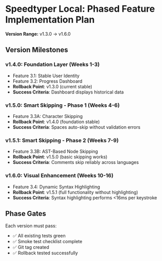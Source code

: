# Speedtyper Local: Phased Feature Implementation Plan
**Version Range:** v1.3.0 → v1.6.0

## Version Milestones

### v1.4.0: Foundation Layer (Weeks 1-3)
- Feature 3.1: Stable User Identity
- Feature 3.2: Progress Dashboard
- **Rollback Point**: v1.3.0 (current stable)
- **Success Criteria**: Dashboard displays historical data

### v1.5.0: Smart Skipping - Phase 1 (Weeks 4-6)
- Feature 3.3A: Character Skipping
- **Rollback Point**: v1.4.0 (foundation stable)
- **Success Criteria**: Spaces auto-skip without validation errors

### v1.5.1: Smart Skipping - Phase 2 (Weeks 7-9)
- Feature 3.3B: AST-Based Node Skipping
- **Rollback Point**: v1.5.0 (basic skipping works)
- **Success Criteria**: Comments skip reliably across languages

### v1.6.0: Visual Enhancement (Weeks 10-16)
- Feature 3.4: Dynamic Syntax Highlighting
- **Rollback Point**: v1.5.1 (full functionality without highlighting)
- **Success Criteria**: Syntax highlighting performs <16ms per keystroke

## Phase Gates

Each version must pass:
- ✅ All existing tests green
- ✅ Smoke test checklist complete
- ✅ Git tag created
- ✅ Rollback tested successfully